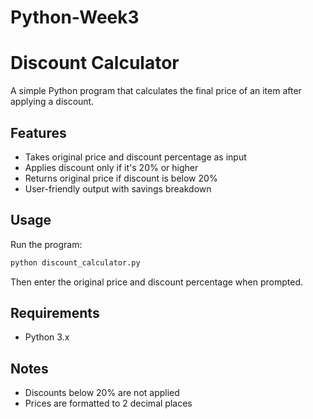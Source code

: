 # Python-Week3

# Discount Calculator

A simple Python program that calculates the final price of an item after applying a discount.

## Features

- Takes original price and discount percentage as input
- Applies discount only if it's 20% or higher
- Returns original price if discount is below 20%
- User-friendly output with savings breakdown

## Usage

Run the program:
```bash
python discount_calculator.py
```

Then enter the original price and discount percentage when prompted.

## Requirements

- Python 3.x

## Notes

- Discounts below 20% are not applied
- Prices are formatted to 2 decimal places
